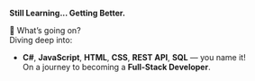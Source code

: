 **Still Learning... Getting Better.**

🚀 What’s going on?  
Diving deep into:  
- **C#**, **JavaScript**, **HTML**, **CSS**, **REST API**, **SQL** — you name it!  
On a journey to becoming a **Full-Stack Developer**.

<!--
**DevNikoS/DevNikoS** is a ✨ _special_ ✨ repository because its `README.md` (this file) appears on your GitHub profile.

Here are some ideas to get you started:

- 🔭 I’m currently working on ...
- 🌱 I’m currently learning ...
- 👯 I’m looking to collaborate on ...
- 🤔 I’m looking for help with ...
- 💬 Ask me about ...
- 📫 How to reach me: ...
- 😄 Pronouns: ...
- ⚡ Fun fact: ...
-->
